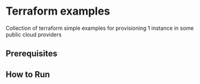 # Terraform examples

Collection of terraform simple examples for provisioning 1 instance in some public cloud providers

## Prerequisites

## How to Run